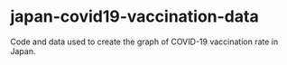 # japan-covid19-vaccination-data
Code and data used to create the graph of COVID-19 vaccination rate in Japan.
